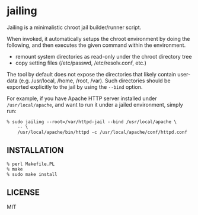 jailing
=======

Jailing is a minimalistic chroot jail builder/runner script.

When invoked, it automatically setups the chroot environment by doing the following, and then executes the given command within the environment.
- remount system directories as read-only under the chroot directory tree
- copy setting files (/etc/passwd, /etc/resolv.conf, etc.)

The tool by default does not expose the directories that likely contain user-data (e.g. /usr/local, /home, /root, /var).
Such directories should be exported explicitly to the jail by using the `--bind` option.

For example, if you have Apache HTTP server installed under `/usr/local/apache`, and want to run it under a jailed environment, simply run:

```
% sudo jailing --root=/var/httpd-jail --bind /usr/local/apache \
    -- \
    /usr/local/apache/bin/httpd -c /usr/local/apache/conf/httpd.conf
```

INSTALLATION
------------

```
% perl Makefile.PL
% make
% sudo make install
```

LICENSE
-------

MIT

